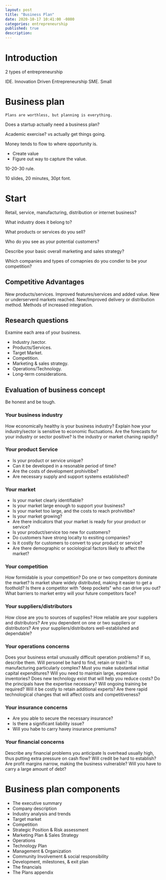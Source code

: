 ```yaml
---
layout: post
title: "Business Plan"
date: 2020-10-17 10:41:00 -0800
categories: entrepreneurship
published: true
description:
---
```


# Introduction

2 types of entrepreneurship

IDE. Innovation Driven Entrepreneurship
SME. Small

# Business plan

```
Plans are worthless, but planning is everything.
```

Does a startup actually need a business plan?

Academic exercise? vs actually get things going.

Money tends to flow to where opportunity is.

* Create value
* Figure out way to capture the value.


10-20-30 rule.

10 slides, 20 minutes, 30pt font.

# Start

Retail, service, manufacturing, distribution or internet business?

What industry does it belong to?

What products or services do you sell?

Who do you see as your potential customers?

Describe your basic overall marketing and sales strategy?

Which companies and types of comapnies do you condier to be your competition?

## Competitive Advantages
 New products/services.
 Improved features/services and added value.
 New or underserverd markets reached.
 New/Improved delivery or distribution method.
 Methods of increased integration.


## Research questions
 Examine each area of your business.
 * Industry /sector.
 * Products/Services.
 * Target Market.
 * Competition.
 * Marketing & sales strategy.
 * Operations/Technology.
 * Long-term considerations.
  

## Evaluation of business concept
Be honest and be tough.
### Your business industry
How economically healthy is your business industry?
Explain how your industry/sector is sensitive to economic fluctuations.
Are the forecasts for your industry or sector positive?
Is the industry or market chaning rapidly?

### Your product Service
* Is your product or service unique?
* Can it be developed in a resonable period of time?
* Are the costs of development prohivitibe?
* Are necessary supply and support systems established?

### Your market
* Is your market clearly identifiable?
* Is your market large enough to support your business?
* Is your market too large, and the costs to reach prohivitibe?
* Is your market growing?
* Are there indicators that your market is ready for your product or service?
* Is your product/service too new for customers?
* Do customers have strong localty to exsiting companies?
* Is it costly for customers to convert to your product or service?
* Are there demographic or sociological factors likely to affect the market?

### Your competition
How formidable is your competition?
Do one or two competitors dominate the market?
Is market share widely distributed, making it easier to get a foothold?
Is there a competitor with "deep pockets" who can drive you out?
What barriers to market entry will your future competitors face?

### Your suppliers/distributors
How close are you to sources of supplies?
How reliable are your suppliers and distributors?
Are you dependent on one or two suppliers or distributors?
Are your suppliers/distributors well-established and dependable?

### Your operations concerns
Does your business entail unusually difficult operation problems? If so, describe them.
Will personel be hard to find, retain or train?
Is manufacturing particularly complex?
Must you make substantial initial capital expenditures?
Will you need to maintain large, expensive inventories?
Does new technology exist that will help you reduce costs?
Do the principals have the expertise necessary?
Will ongoing training be required?
Will it be costly to retain additional experts?
Are there rapid technological changes that will affect costs and competitiveness?

### Your insurance concerns
* Are you able to secure the necessary insurance?
* Is there a significant liability issue?
* Will you habe to carry havey insurance premiums?

### Your financial concerns
Describe any financial problems you anticipate
Is overhead usually high, thus putting extra pressure on cash flow?
Will credit be hard to establish?
Are profit margins narrow, making the business vulnerable?
Will you have to carry a large amount of debt?

# Business plan components
* The executive summary
* Company description
* Industry analysis and trends
* Target market
* Competition
* Strategic Position & Risk assessment
* Marketing Plan & Sales Strategy
* Operations
* Technology Plan
* Management & Organization
* Community Involvement & social responsibility
* Development, milestones, & exit plan
* The financials
* The Plans appendix